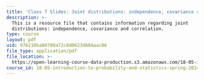 ```yaml
---
title: 'Class 7 Slides: Joint distributions: independence, covariance and correlation'
description: >-
  This is a resource file that contains information regarding joint
  distributions: independence, covariance and correlation.
type: course
layout: pdf
uid: 976210ba80799a72c8d0623d604aac06
file_type: application/pdf
file_location: >-
  https://open-learning-course-data-production.s3.amazonaws.com/18-05-introduction-to-probability-and-statistics-spring-2014/976210ba80799a72c8d0623d604aac06_MIT18_05S14_class7slides.pdf
course_id: 18-05-introduction-to-probability-and-statistics-spring-2014
---
```

